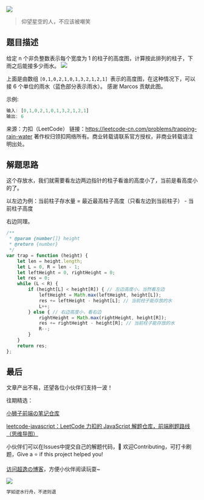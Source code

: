 ![](https://imgconvert.csdnimg.cn/aHR0cHM6Ly9jZG4uanNkZWxpdnIubmV0L2doL2Nob2NvbGF0ZTE5OTkvY2RuL2ltZy8yMDIwMDgyODE0NTUyMS5qcGc?x-oss-process=image/format,png)
>仰望星空的人，不应该被嘲笑

## 题目描述

给定 n 个非负整数表示每个宽度为 1 的柱子的高度图，计算按此排列的柱子，下雨之后能接多少雨水。
![](https://img-blog.csdnimg.cn/20201008103143415.png#pic_center)

上面是由数组 `[0,1,0,2,1,0,1,3,2,1,2,1] `表示的高度图，在这种情况下，可以接 6 个单位的雨水（蓝色部分表示雨水）。 感谢 Marcos 贡献此图。

示例:

```javascript
输入: [0,1,0,2,1,0,1,3,2,1,2,1]
输出: 6
```

来源：力扣（LeetCode）
链接：https://leetcode-cn.com/problems/trapping-rain-water
著作权归领扣网络所有。商业转载请联系官方授权，非商业转载请注明出处。



## 解题思路

这个存放水，我们就需要看左边两边指针的柱子看谁的高度小了，当前是看高度小的了。

以左边为例：当前柱子存水量 = 最近最高柱子高度（只看左边到当前柱子） - 当前柱子高度

右边同理。

```javascript
/**
 * @param {number[]} height
 * @return {number}
 */
var trap = function (height) {
    let len = height.length;
    let L = 0, R = len - 1;
    let leftHeight = 0, rightHeight = 0;
    let res = 0;
    while (L < R) {
        if (height[L] < height[R]) { // 左边高度小，当然看左边
            leftHeight = Math.max(leftHeight, height[L]);
            res += leftHeight - height[L]; // 当前柱子能存放的水
            L++;
        } else { // 右边高度小，看右边
            rightHeight = Math.max(rightHeight, height[R]);
            res += rightHeight - height[R]; // 当前柱子能存放的水
            R--;
        }
    }
    return res;
};
```




## 最后
文章产出不易，还望各位小伙伴们支持一波！

往期精选：

<a href="https://github.com/Chocolate1999/Front-end-learning-to-organize-notes">小狮子前端の笔记仓库</a>

<a href="https://github.com/Chocolate1999/leetcode-javascript">leetcode-javascript：LeetCode 力扣的 JavaScript 解题仓库，前端刷题路线（思维导图）</a>

小伙伴们可以在Issues中提交自己的解题代码，🤝 欢迎Contributing，可打卡刷题，Give a ⭐️ if this project helped you!


<a href="https://yangchaoyi.vip/">访问超逸の博客</a>，方便小伙伴阅读玩耍~

![](https://img-blog.csdnimg.cn/2020090211491121.png#pic_center)

```javascript
学如逆水行舟，不进则退
```


